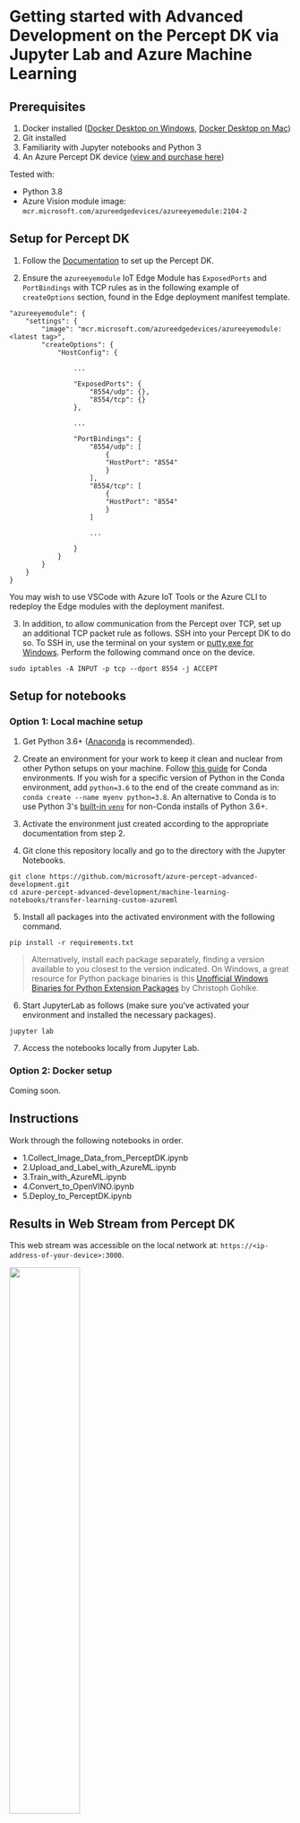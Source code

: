 # Getting started with Advanced Development on the Percept DK via Jupyter Lab and Azure Machine Learning

## Prerequisites

1. Docker installed ([Docker Desktop on Windows](https://docs.docker.com/docker-for-windows/install/), [Docker Desktop on Mac](https://docs.docker.com/docker-for-mac/install/))
2. Git installed
3. Familiarity with Jupyter notebooks and Python 3
4. An Azure Percept DK device ([view and purchase here](https://www.microsoft.com/en-us/store/build/azure-percept/8v2qxmzbz9vc))

Tested with:
- Python 3.8
- Azure Vision module image:  `mcr.microsoft.com/azureedgedevices/azureeyemodule:2104-2`


## Setup for Percept DK

1. Follow the [Documentation](https://docs.microsoft.com/en-us/azure/azure-percept/quickstart-percept-dk-unboxing) to set up the Percept DK.

2.  Ensure the `azureeyemodule` IoT Edge Module has `ExposedPorts` and `PortBindings` with TCP rules as in the following example of `createOptions` section, found in the Edge deployment manifest template.

```
"azureeyemodule": {
    "settings": {
        "image": "mcr.microsoft.com/azureedgedevices/azureeyemodule:<latest tag>",
        "createOptions": {
            "HostConfig": {

                ...

                "ExposedPorts": {
                    "8554/udp": {},
                    "8554/tcp": {}
                },

                ...

                "PortBindings": {
                    "8554/udp": [
                        {
                        "HostPort": "8554"
                        }
                    ],
                    "8554/tcp": [
                        {
                        "HostPort": "8554"
                        }
                    ]

                    ...

                }
            }
        }
    }
}
```

You may wish to use VSCode with Azure IoT Tools or the Azure CLI to redeploy the Edge modules with the deployment manifest.

3. In addition, to allow communication from the Percept over TCP, set up an additional TCP packet rule as follows.  SSH into your Percept DK to do so.  To SSH in, use the terminal on your system or [putty.exe for Windows](https://www.chiark.greenend.org.uk/~sgtatham/putty/latest.html).  Perform the following command once on the device.

```
sudo iptables -A INPUT -p tcp --dport 8554 -j ACCEPT
```

## Setup for notebooks

### Option 1:  Local machine setup

1. Get Python 3.6+ ([Anaconda](https://www.anaconda.com/products/individual) is recommended).

2. Create an environment for your work to keep it clean and nuclear from other Python setups on your machine.  Follow [this guide](https://docs.conda.io/projects/conda/en/4.6.1/user-guide/tasks/manage-environments.html) for Conda environments.  If you wish for a specific version of Python in the Conda environment, add `python=3.6`  to the end of the create command as in: `conda create --name myenv python=3.8`.  An alternative to Conda is to use Python 3's [built-in `venv`](https://docs.python.org/3.6/library/venv.html) for non-Conda installs of Python 3.6+.

3. Activate the environment just created according to the appropriate documentation from step 2.

4. Git clone this repository locally and go to the directory with the Jupyter Notebooks.

```
git clone https://github.com/microsoft/azure-percept-advanced-development.git
cd azure-percept-advanced-development/machine-learning-notebooks/transfer-learning-custom-azureml
```

5. Install all packages into the activated environment with the following command.

```
pip install -r requirements.txt
```

> Alternatively, install each package separately, finding a version available to you closest to the version indicated.  On Windows, a great resource for Python package binaries is this [Unofficial Windows Binaries for Python Extension Packages](https://www.lfd.uci.edu/~gohlke/pythonlibs/) by Christoph Gohlke.

6. Start JupyterLab as follows (make sure you've activated your environment and installed the necessary packages).

```
jupyter lab
```

7. Access the notebooks locally from Jupyter Lab.

### Option 2:  Docker setup

Coming soon.

## Instructions

Work through the following notebooks in order.

- 1.Collect_Image_Data_from_PerceptDK.ipynb
- 2.Upload_and_Label_with_AzureML.ipynb
- 3.Train_with_AzureML.ipynb
- 4.Convert_to_OpenVINO.ipynb
- 5.Deploy_to_PerceptDK.ipynb

## Results in Web Stream from Percept DK

This web stream was accessible on the local network at:  `https://<ip-address-of-your-device>:3000`.

<img src="article_images/plastic_bottles_run16.png" width="50%">
